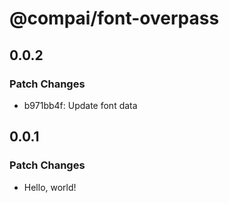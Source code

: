 # @compai/font-overpass

## 0.0.2

### Patch Changes

- b971bb4f: Update font data

## 0.0.1

### Patch Changes

- Hello, world!
